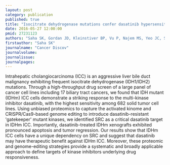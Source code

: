 ```yaml
---
layout: post
category: publication
published: true
title: "Isocitrate dehydrogenase mutations confer dasatinib hypersensitivity and SRC-dependence in intrahepatic cholangiocarcinoma."
date: 2016-05-27 12:00:00
pmid: 27231123
authors: "Saha SK, Gordan JD, Kleinstiver BP, Vu P, Najem MS, Yeo JC, Shi L, Kato Y, Levin RS, Webber JT, Damon LJ, Egan RK, Greninger P, McDermott U, Garnett MJ, Jenkins RL, Rieger-Christ KM, Sullivan TB, Hezel AF, Liss AS, Mizukami Y, Goyal L, Ferrone CR, Zhu AX, Joung JK, Shokat KM, Benes CH, Bardeesy N"
firstauthor: "Saha SK"
journalname: "Cancer Discov"
journalvolume: 
journalissue: 
journalpages: 
---
```


Intrahepatic cholangiocarcinoma (ICC) is an aggressive liver bile duct malignancy exhibiting frequent isocitrate dehydrogenase (IDH1/IDH2) mutations. Through a high-throughput drug screen of a large panel of cancer cell lines including 17 biliary tract cancers, we found that IDH mutant (IDHm) ICC cells demonstrate a striking response to the multi-kinase inhibitor dasatinib, with the highest sensitivity among 682 solid tumor cell lines. Using unbiased proteomics to capture the activated kinome and CRISPR/Cas9-based genome editing to introduce dasatinib-resistant 'gatekeeper' mutant kinases, we identified SRC as a critical dasatinib target in IDHm ICC. Importantly, dasatinib-treated IDHm xenografts exhibited pronounced apoptosis and tumor regression. Our results show that IDHm ICC cells have a unique dependency on SRC and suggest that dasatinib may have therapeutic benefit against IDHm ICC. Moreover, these proteomic and genome-editing strategies provide a systematic and broadly applicable approach to define targets of kinase inhibitors underlying drug responsiveness.

